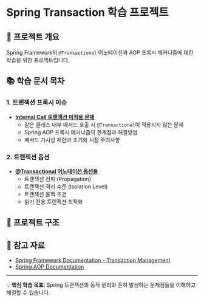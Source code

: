 # Spring Transaction 학습 프로젝트

## 📌 프로젝트 개요
Spring Framework의 `@Transactional` 어노테이션과 AOP 프록시 메커니즘에 대한 학습을 위한 프로젝트입니다.

## 📚 학습 문서 목차

### 1. 트랜잭션 프록시 이슈
- **[Internal Call 트랜잭션 미적용 문제](./docs/transaction-proxy-issue.md)**
  - 같은 클래스 내부 메서드 호출 시 `@Transactional`이 적용되지 않는 문제
  - Spring AOP 프록시 메커니즘의 한계점과 해결방법
  - 메서드 가시성 제한과 초기화 시점 주의사항

### 2. 트랜잭션 옵션
- **[@Transactional 어노테이션 옵션들](./docs/transaction-option.md)**
  - 트랜잭션 전파 (Propagation)
  - 트랜잭션 격리 수준 (Isolation Level)
  - 트랜잭션 롤백 조건
  - 읽기 전용 트랜잭션 최적화

## 📁 프로젝트 구조
## 🔗 참고 자료
- [Spring Framework Documentation - Transaction Management](https://docs.spring.io/spring-framework/docs/current/reference/html/data-access.html#transaction)
- [Spring AOP Documentation](https://docs.spring.io/spring-framework/docs/current/reference/html/core.html#aop)

---
💡 **핵심 학습 목표**: Spring 트랜잭션의 동작 원리와 흔히 발생하는 문제점들을 이해하고 해결할 수 있습니다.
